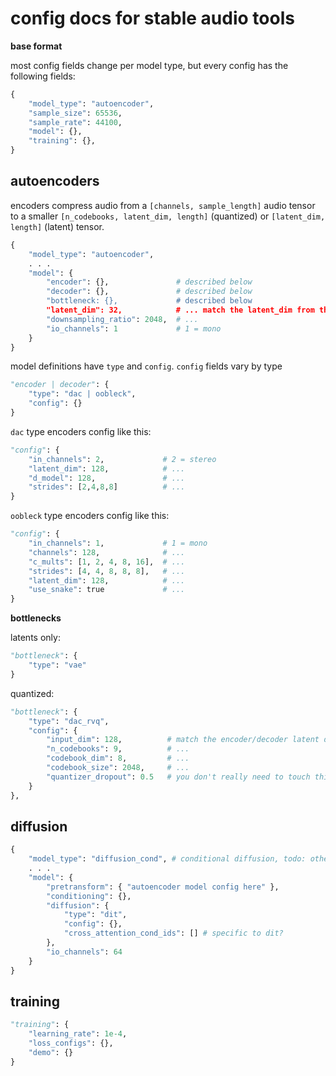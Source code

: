 # config docs for stable audio tools

**base format**

most config fields change per model type, but every config has the following fields:

```py
{
    "model_type": "autoencoder", 
    "sample_size": 65536,
    "sample_rate": 44100,
    "model": {},
    "training": {},  
}
```

## autoencoders

encoders compress audio from a `[channels, sample_length]` audio tensor to a smaller `[n_codebooks, latent_dim, length]` (quantized) or `[latent_dim, length]` (latent) tensor.

```py
{
    "model_type": "autoencoder",
    . . .
    "model": {
        "encoder": {},               # described below
        "decoder": {},               # described below
        "bottleneck: {},             # described below
        "latent_dim": 32,            # ... match the latent_dim from the model config, described below
        "downsampling_ratio": 2048,  # ...
        "io_channels": 1             # 1 = mono
    }
}
```

model definitions have `type` and `config`. `config` fields vary by type

```py
"encoder | decoder": {
    "type": "dac | oobleck",
    "config": {}
}
```

`dac` type encoders config like this:

```py
"config": {
    "in_channels": 2,             # 2 = stereo
    "latent_dim": 128,            # ...
    "d_model": 128,               # ...
    "strides": [2,4,8,8]          # ...
}
```

`oobleck` type encoders config like this:

```py
"config": {
    "in_channels": 1,             # 1 = mono
    "channels": 128,              # ...
    "c_mults": [1, 2, 4, 8, 16],  # ...
    "strides": [4, 4, 8, 8, 8],   # ...
    "latent_dim": 128,            # ...
    "use_snake": true             # ...
}
```

**bottlenecks**

latents only:

```py
"bottleneck": {
    "type": "vae"
}
```

quantized:

```py
"bottleneck": {
    "type": "dac_rvq",
    "config": {
        "input_dim": 128,          # match the encoder/decoder latent dim
        "n_codebooks": 9,          # ...
        "codebook_dim": 8,         # ...
        "codebook_size": 2048,     # ...
        "quantizer_dropout": 0.5   # you don't really need to touch this
    }
},
```

## diffusion

```py
{
    "model_type": "diffusion_cond", # conditional diffusion, todo: others
    . . .
    "model": {
        "pretransform": { "autoencoder model config here" },
        "conditioning": {},
        "diffusion": {
            "type": "dit",
            "config": {},
            "cross_attention_cond_ids": [] # specific to dit?
        },
        "io_channels": 64
    }
}
```

## training

```py
"training": {
    "learning_rate": 1e-4,
    "loss_configs": {},
    "demo": {}
}
```
